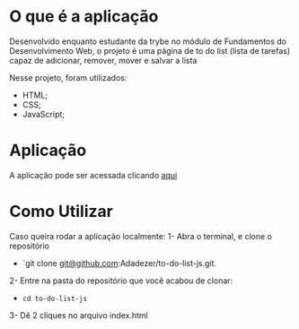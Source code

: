 # O que é a aplicação
Desenvolvido enquanto estudante da trybe no módulo de Fundamentos do Desenvolvimento Web, o projeto é uma página de to do list (lista de tarefas) capaz de adicionar, remover, mover e salvar a lista

Nesse projeto, foram utilizados:
* HTML;
* CSS;
* JavaScript;

# Aplicação
A aplicação pode ser acessada clicando [aqui](https://to-do-list-js-three.vercel.app/)

# Como Utilizar
Caso queira rodar a aplicação localmente:
 1- Abra o terminal, e clone o repositório 
 
 - `git clone git@github.com:Adadezer/to-do-list-js.git.

  2- Entre na pasta do repositório que você acabou de clonar:
 - `cd to-do-list-js`

  3- Dê 2 cliques no arquivo index.html
